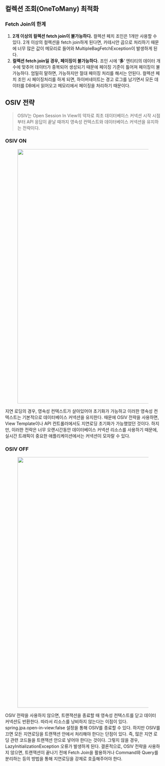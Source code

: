 <h2>컬렉션 조회(OneToMany) 최적화</h2>
<h3>Fetch Join의 한계</h3>
<ol>
<li><b>2개 이상의 컬렉션 fetch join이 불가능하다.</b> 컬렉션 페치 조인은 1개만 사용할 수 있다. 2개 이상의 컬렉션을 fetch join하게 된다면, 카테시안 곱으로 처리하기 때문에 너무 많은 값이 메모리로 들어와 MultipleBagFetchException이 발생하게 된다.</li>
<li><b>컬렉션 fetch join일 경우, 페이징이 불가능하다.</b> 조인 시에 &lsquo;<b>多</b>&rsquo; 엔티티의 데이터 개수에 맞추어 데이터가 중복되어 생성되기 때문에 페이징 기준이 틀어져 페이징이 불가능하다. 엄밀히 말하면, 가능하지만 절대 페이징 처리를 해서는 안된다. 컬렉션 페치 조인 시 페이징처리를 하게 되면, 하이버네이트는 경고 로그를 남기면서 모든 데이터를 DB에서 읽어오고 메모리에서 페이징을 처리하기 때문이다.</li>
</ol>
<h2>OSIV 전략</h2>
<blockquote>OSIV는 Open Session In View의 약자로 최초 데이터베이스 커넥션 시작 시점부터 API 응답이 끝날 때까지 영속성 컨텍스트와 데이터베이스 커넥션을 유지하는 전략이다.</blockquote>
<h3>OSIV ON</h3>
<p><figure class="imageblock alignCenter"><span><img height="822" src="https://blog.kakaocdn.net/dn/dacuDL/btsMN6EVieJ/bAZacu0kZzmM8YPQneK4c1/img.png" width="2048" /></span></figure>
</p>
<p>지연 로딩의 경우, 영속성 컨텍스트가 살아있어야 초기화가 가능하고 이러한 영속성 컨텍스트는 기본적으로 데이터베이스 커넥션을 유지한다. 때문에 OSIV 전략을 사용하면, View Template이나 API 컨트롤러에서도 지연로딩 초기화가 가능했었던 것이다. 하지만, 이러한 전략은 너무 오랜시간동안 데이터베이스 커넥션 리소스를 사용하기 때문에, 실시간 트래픽이 중요한 애플리케이션에서는 커넥션이 모자랄 수 있다.</p>
<h3>OSIV OFF</h3>
<p><figure class="imageblock alignCenter"><span><img height="810" src="https://blog.kakaocdn.net/dn/AbUd8/btsMLXpxCsq/KFUMtfJGF0kRBZKX68QuZK/img.png" width="2048" /></span></figure>
</p>
<p>OSIV 전략을 사용하지 않으면, 트랜잭션을 종료할 때 영속성 컨텍스트를 닫고 데이터 커넥션도 반환한다. 따라서 리소스를 낭비하지 않는다는 이점이 있다. spring.jpa.open-in-view:false 설정을 통해 OSIV를 종료할 수 있다. 하지만 OSIV를 끄면 모든 지연로딩을 트랜잭션 안에서 처리해야 한다는 단점이 있다. 즉, 많은 지연 로딩 관련 코드들을 트랜잭션 안으로 넣어야 한다는 것이다. 그렇지 않을 경우, LazyInitializationException 오류가 발생하게 된다. 결론적으로, OSIV 전략을 사용하지 않으면, 트랜잭션이 끝나기 전에 Fetch Join을 활용하거나 Command와 Query를 분리하는 등의 방법을 통해 지연로딩을 강제로 호출해주어야 한다.</p>